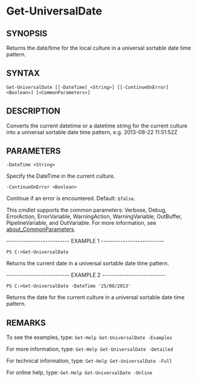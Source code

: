 # Get-UniversalDate

## SYNOPSIS

Returns the date/time for the local culture in a universal sortable date time pattern.

## SYNTAX

 `Get-UniversalDate [[-DateTime] <String>] [[-ContinueOnError] <Boolean>] [<CommonParameters>]`

## DESCRIPTION

Converts the current datetime or a datetime string for the current culture into a universal sortable date time pattern, e.g. 2013-08-22 11:51:52Z

## PARAMETERS

`-DateTime <String>`

Specify the DateTime in the current culture.

`-ContinueOnError <Boolean>`

Continue if an error is encountered. Default: `$false`.

<CommonParameters>

This cmdlet supports the common parameters: Verbose, Debug, ErrorAction, ErrorVariable, WarningAction, WarningVariable, OutBuffer, PipelineVariable, and OutVariable. For more information, see [about_CommonParameters](https:/go.microsoft.com/fwlink/?LinkID=113216).

-------------------------- EXAMPLE 1 --------------------------

`PS C:>Get-UniversalDate`

Returns the current date in a universal sortable date time pattern.

-------------------------- EXAMPLE 2 --------------------------

`PS C:>Get-UniversalDate -DateTime '25/08/2013'`

Returns the date for the current culture in a universal sortable date time pattern.

## REMARKS

To see the examples, type: `Get-Help Get-UniversalDate -Examples`

For more information, type: `Get-Help Get-UniversalDate -Detailed`

For technical information, type: `Get-Help Get-UniversalDate -Full`

For online help, type: `Get-Help Get-UniversalDate -Online`
